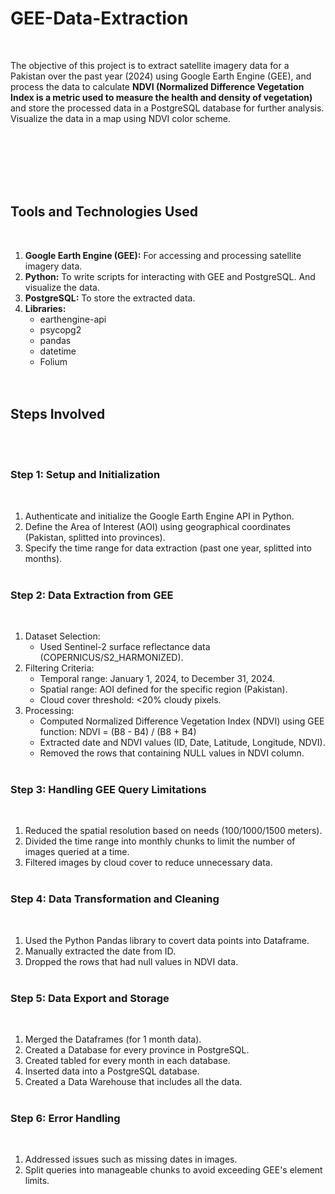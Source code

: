 # GEE-Data-Extraction
<br />

The objective of this project is to extract satellite imagery data for a Pakistan over the past year (2024) using Google Earth Engine (GEE), and process the data to calculate **NDVI (Normalized Difference Vegetation Index is a metric used to measure the health and density of vegetation)** and store the processed data in a PostgreSQL database for further analysis. Visualize the data in a map using NDVI color scheme.
<br /><br /><br />


<!-- ![ETL Diagram](https://github.com/zaid638/GEE-Data-Extraction/blob/main/GEE%20ETL%20Diagram.png) -->
<br /><br /><br />

## Tools and Technologies Used
<br />

1. **Google Earth Engine (GEE):** For accessing and processing satellite imagery data.
2. **Python:** To write scripts for interacting with GEE and PostgreSQL. And visualize the data.
3. **PostgreSQL:** To store the extracted data.
4. **Libraries:**
   - earthengine-api
   - psycopg2
   - pandas
   - datetime
   - Folium
<br /><br /><br />


## Steps Involved
<br /><br />


### Step 1: Setup and Initialization
<br />

1. Authenticate and initialize the Google Earth Engine API in Python.
2. Define the Area of Interest (AOI) using geographical coordinates (Pakistan, splitted into provinces).
3. Specify the time range for data extraction (past one year, splitted into months).
<br /><br />


### Step 2: Data Extraction from GEE
<br />

1. Dataset Selection:
   - Used Sentinel-2 surface reflectance data (COPERNICUS/S2_HARMONIZED).
2. Filtering Criteria:
   - Temporal range: January 1, 2024, to December 31, 2024.
   - Spatial range: AOI defined for the specific region (Pakistan).
   - Cloud cover threshold: <20% cloudy pixels.
3. Processing:
   - Computed Normalized Difference Vegetation Index (NDVI) using GEE function:
     NDVI = (B8 - B4) / (B8 + B4)
   - Extracted date and NDVI values (ID, Date, Latitude, Longitude, NDVI).
   - Removed the rows that containing NULL values in NDVI column.
<br /><br />

### Step 3: Handling GEE Query Limitations
<br />

1. Reduced the spatial resolution based on needs (100/1000/1500 meters).
2. Divided the time range into monthly chunks to limit the number of images queried at a time.
3. Filtered images by cloud cover to reduce unnecessary data.
<br /><br />

### Step 4: Data Transformation and Cleaning
<br />

1. Used the Python Pandas library to covert data points into Dataframe.
2. Manually extracted the date from ID.
3. Dropped the rows that had null values in NDVI data.
<br /><br />

### Step 5: Data Export and Storage
<br />

1. Merged the Dataframes (for 1 month data).
2. Created a Database for every province in PostgreSQL.
3. Created tabled for every month in each database.
4. Inserted data into a PostgreSQL database.
5. Created a Data Warehouse that includes all the data.
<br /><br />

### Step 6: Error Handling
<br />

1. Addressed issues such as missing dates in images.
2. Split queries into manageable chunks to avoid exceeding GEE's element limits.
<br /><br /><br />


